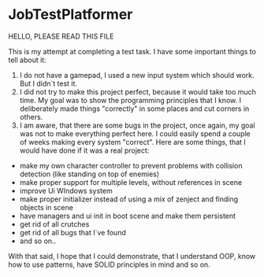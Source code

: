 # JobTestPlatformer

HELLO, PLEASE READ THIS FILE

This is my attempt at completing a test task. I have some important things to tell about it:

1. I do not have a gamepad, I used a new input system which should work. But I didn`t test it.
2. I did not try to make this project perfect, because it would take too much time. My goal was to show the programming principles that I know. I deliberately made
things "correctly" in some places and cut corners in others.
3. I am aware, that there are some bugs in the project, once again, my goal was not to make everything perfect here. I could easily spend a couple of weeks making
every system "correct".
Here are some things, that I would have done if it was a real project:
- make my own character controller to prevent problems with collision detection (like standing on top of enemies)
- make proper support for multiple levels, without references in scene
- improve Ui WIndows system
- make proper initializer instead of using a mix of zenject and finding objects in scene
- have managers and ui init in boot scene and make them persistent
- get rid of all crutches
- get rid of all bugs that I`ve found
- and so on..

With that said, I hope that I could demonstrate, that I understand  OOP, know how to use patterns, have SOLID principles in mind and so on. 
